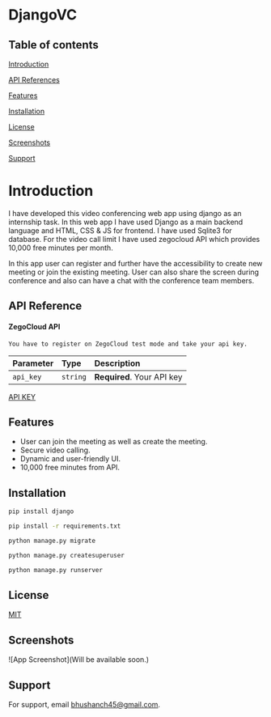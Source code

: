# DjangoVC

## Table of contents

[Introduction](https://github.com/bhush-n/DjangoVC#introduction)

[API References](https://github.com/bhush-n/DjangoVC#api-reference)

[Features](https://github.com/bhush-n/DjangoVC#features)

[Installation](https://github.com/bhush-n/DjangoVC#installation)

[License](https://github.com/bhush-n/DjangoVC#license)

[Screenshots](https://github.com/bhush-n/DjangoVC#screenshots)

[Support](https://github.com/bhush-n/DjangoVC#support)
# Introduction

I have developed this video conferencing web app using django as an internship task. In this web app I have used Django as a main backend language and HTML, CSS & JS for frontend. I have used Sqlite3 for database. For the video call limit I have used zegocloud API which provides 10,000 free minutes per month.

In this app user can register and further have the accessibility to create new meeting or join the existing meeting. User can also share the screen during conference and also can have a chat with the conference team members.


## API Reference

#### ZegoCloud API

```http
You have to register on ZegoCloud test mode and take your api key.
```

| Parameter | Type     | Description                |
| :-------- | :------- | :------------------------- |
| `api_key` | `string` | **Required**. Your API key |

[API KEY](https://console.zegocloud.com/dashboard)
## Features

- User can join the meeting as well as create the meeting.
- Secure video calling.
- Dynamic and user-friendly UI.
- 10,000 free minutes from API.


## Installation

```bash
pip install django

pip install -r requirements.txt

python manage.py migrate

python manage.py createsuperuser

python manage.py runserver
```
    
## License

[MIT](https://choosealicense.com/licenses/mit/)


## Screenshots

![App Screenshot](Will be available soon.)


## Support

For support, email bhushanch45@gmail.com.

